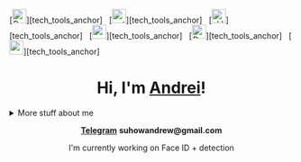 
[<img src="https://img.shields.io/badge/JavaScript-282C34?logo=pytorch&logoColor=3776AB" alt="PyTorch" title="PyTorch" height="25" />][tech_tools_anchor]
&nbsp;
[<img src="https://img.shields.io/badge/TypeScript-282C34?logo=python&logoColor=3776AB" alt="python" title="python" height="25" />][tech_tools_anchor]
&nbsp;
[<img src="https://img.shields.io/badge/HTML5-282C34?logo=scikitlearn&logoColor=F7931E" alt="sklearn" title="slearn" height="25" />][tech_tools_anchor]
&nbsp;
[<img src="https://img.shields.io/badge/JavaScript-282C34?logo=mysql&logoColor=4479A1" alt="mysql" title="MySQL" height="25" />][tech_tools_anchor]
&nbsp;
[<img src="https://img.shields.io/badge/TypeScript-282C34?logo=docker&logoColor=3776AB" alt="Docker" title="Docker" height="25" />][tech_tools_anchor]
&nbsp;
[<img src="https://img.shields.io/badge/HTML5-282C34?logo=apacheairflow&logoColor=017CEE" alt="apache airflow" title="apache airflow" height="25" />][tech_tools_anchor]
&nbsp;
<h1 align="center">Hi, I'm <a href="https://vk.com/suhowandrew">Andrei</a>!</h1>

<details>
<summary>
  More stuff about me
</summary>

### What I do

I am a student, I am engaged in pet projects in a club at the university. I practice machine learning, algorithms, deep learning and many other things from data science. 

In my free time, I can write my own programming language, make a project on arduino, or raise a telegram bot.



### My projects 

1. Drawing up an investor's risk profile for his transactions. Using the LightGBM algorithm on aggregated data in conjunction with the deep learning LSTM model, which predicted the investor's class by the sequence of his transactions. We used the PCA algorithm, feature engineering. It turned out to raise the F1 score from 0.4 to 0.65 

2. In the framework of the project-generation of maps with the help of the VAE and the subsequent DCGAN.Creating images with a dimension of 64x64 pixels. the modified VAE made blurry pictures, so it was decided to use deep convolution GAN, which already created clear pictures. All architectures were written from scratch. 
3. 
Sugestive servise is an algorithm that offers auto-completion based on the entered data. Using the trie and reversed trie algorithms. 

4. Creating product embeddings. Detection of anomalies in transactions. ETL hackathon solution from Glow byte using pyspark and airflow.


## My skills 📜

Coding: Python (Pandas, Numpy, Matplotlib, Sklearn, catboost, xgboost, LightGBM PyTorch, Seaborn, Jupiter notebook, PySpark, Airflow, Optuna, ML flow, FastApi, DVC), SQL, HTML/CSS, Git, Docker.

Theory: Statistical, Data analysis, ML algorithms (Gradient boosting, Random forest, Regressions, Clustering, Anomaly Detection, etc.), Sequential Neural Networks, Convolution Neural Networks, NLP, GAN, Attention Mechanism, RecSys

<img src="https://github.com/raghavk16/raghavk16/blob/master/coderman.gif" alt="Coder" width="400" height="250" />


</details>
<p align="center">
  <strong><a href="https://telegram.me/suhowandrew">Telegram</a></strong> 
  <strong>suhowandrew@gmail.com</a></strong> 
</p>

<p align="center">I'm currently working on Face ID + detection </p>


